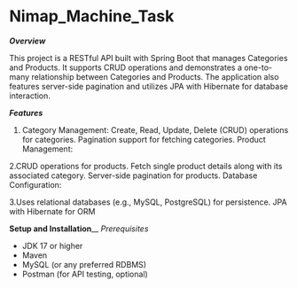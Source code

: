 # Nimap_Machine_Task

_**Overview**_

This project is a RESTful API built with Spring Boot that manages Categories and Products. It supports CRUD operations and demonstrates a one-to-many relationship between Categories and Products. The application also features server-side pagination and utilizes JPA with Hibernate for database interaction.

_**Features**_
1. Category Management:
  Create, Read, Update, Delete (CRUD) operations for categories.
  Pagination support for fetching categories.
  Product Management:

2.CRUD operations for products.
  Fetch single product details along with its associated category.
  Server-side pagination for products.
  Database Configuration:

3.Uses relational databases (e.g., MySQL, PostgreSQL) for persistence.
  JPA with Hibernate for ORM

**Setup and Installation**__
_Prerequisites_
- JDK 17 or higher
- Maven
- MySQL (or any preferred RDBMS)
- Postman (for API testing, optional)
